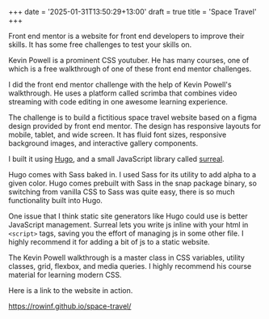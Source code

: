 +++
date = '2025-01-31T13:50:29+13:00'
draft = true
title = 'Space Travel'
+++

Front end mentor is a website for front end developers to improve their skills. It has some free challenges to test your skills on. 

Kevin Powell is a prominent CSS youtuber. He has many courses, one of which is a free walkthrough of one of these front end mentor challenges.

I did the front end mentor challenge with the help of Kevin Powell's walkthrough. He uses a platform called scrimba that combines video streaming with code editing in one awesome learning experience.

The challenge is to build a fictitious space travel website based on a figma design provided by front end mentor. The design has responsive layouts for mobile, tablet, and wide screen. It has fluid font sizes, responsive background images, and interactive gallery components.

I built it using [Hugo](https://gohugo.io/), and a small JavaScript library called [surreal](https://github.com/gnat/surreal).

Hugo comes with Sass baked in. I used Sass for its utility to add alpha to a given color. Hugo comes prebuilt with Sass in the snap package binary, so switching from vanilla CSS to Sass was quite easy, there is so much functionality built into Hugo.

One issue that I think static site generators like Hugo could use is better JavaScript management. Surreal lets you write js inline with your html in `<script>` tags, saving you the effort of managing js in some other file. I highly recommend it for adding a bit of js to a static website.

The Kevin Powell walkthrough is a master class in CSS variables, utility classes, grid, flexbox, and media queries. I highly recommend his course material for learning modern CSS. 

Here is a link to the website in action.

https://rowinf.github.io/space-travel/
